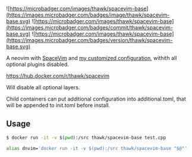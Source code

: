 ![https://microbadger.com/images/thawk/spacevim-base](https://images.microbadger.com/badges/image/thawk/spacevim-base.svg) ![https://microbadger.com/images/thawk/spacevim-base](https://images.microbadger.com/badges/commit/thawk/spacevim-base.svg) ![https://microbadger.com/images/thawk/spacevim-base](https://images.microbadger.com/badges/version/thawk/spacevim-base.svg)

A neovim with [SpaceVim](https://spacevim.org) and [my customized configuration](https://github.com/thawk/dotspacevim), withith all optional plugins disabled.

https://hub.docker.com/r/thawk/spacevim

Will disable all optional layers.

Child containers can put additional configuration into additional.toml, that will be appended to init.toml before install.

## Usage

```sh
$ docker run -it -v $(pwd):/src thawk/spacevim-base test.cpp
```

```sh
alias dnvim='docker run -it -v $(pwd):/src thawk/spacevim-base "$@"'
```

